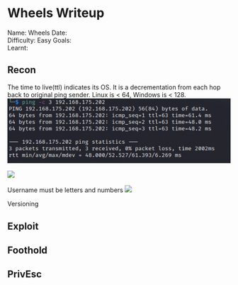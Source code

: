 # Wheels Writeup
Name: Wheels
Date:  
Difficulty:  Easy
Goals:  
Learnt:

## Recon

The time to live(ttl) indicates its OS. It is a decrementation from each hop back to original ping sender. Linux is < 64, Windows is < 128.
![ping](Screenshots/ping.png)

![](config-questionmark.png)

Username must be letters and numbers
![](loginfiltering.png)

Versioning

## Exploit

## Foothold

## PrivEsc

      
